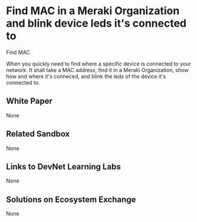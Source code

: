 Find MAC in a Meraki Organization and blink device leds it's connected to 
=====================================
Find MAC

When you quickly need to find where a specific device is connected to your network.
It shall take a MAC address, find it in a Meraki Organization, show how and where it's conneced, and blink the leds of the device it's connected to.

## White Paper
None

## Related Sandbox
None

## Links to DevNet Learning Labs
None

## Solutions on Ecosystem Exchange
None